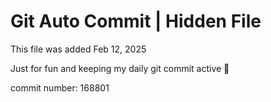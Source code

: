 # Git Auto Commit | Hidden File

This file was added Feb 12, 2025

Just for fun and keeping my daily git commit active 🤪

commit number: 168801
